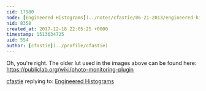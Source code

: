 ```yaml
---
cid: 17980
node: [Engineered Histograms](../notes/cfastie/06-21-2013/engineered-histograms)
nid: 8358
created_at: 2017-12-18 22:05:25 +0000
timestamp: 1513634725
uid: 554
author: [cfastie](../profile/cfastie)
---
```


Oh, you're right. The older lut used in the images above can be found here: https://publiclab.org/wiki/photo-monitoring-plugin


[cfastie](../profile/cfastie) replying to: [Engineered Histograms](../notes/cfastie/06-21-2013/engineered-histograms)


